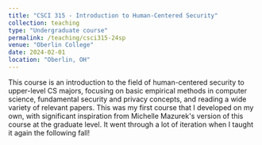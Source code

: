 ```yaml
---
title: "CSCI 315 - Introduction to Human-Centered Security"
collection: teaching
type: "Undergraduate course"
permalink: /teaching/csci315-24sp
venue: "Oberlin College"
date: 2024-02-01
location: "Oberlin, OH"
---
```


This course is an introduction to the field of human-centered security to upper-level CS majors, focusing on basic empirical methods in computer science, fundamental security and privacy concepts, and reading a wide variety of relevant papers. This was my first course that I developed on my own, with significant inspiration from Michelle Mazurek's version of this course at the graduate level. It went through a lot of iteration when I taught it again the following fall!